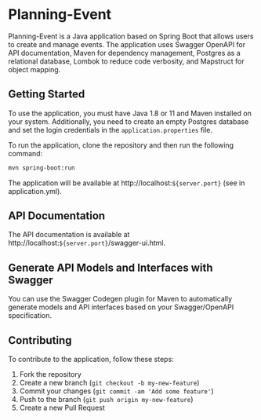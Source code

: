 # Planning-Event

Planning-Event is a Java application based on Spring Boot that allows users to create and manage events. The application uses Swagger OpenAPI for API documentation, Maven for dependency management, Postgres as a relational database, Lombok to reduce code verbosity, and Mapstruct for object mapping.

## Getting Started

To use the application, you must have Java 1.8 or 11 and Maven installed on your system. Additionally, you need to create an empty Postgres database and set the login credentials in the `application.properties` file.

To run the application, clone the repository and then run the following command:

```sh
mvn spring-boot:run
```

The application will be available at http://localhost:`${server.port}` (see in application.yml). 

## API Documentation

The API documentation is available at http://localhost:`${server.port}`/swagger-ui.html.

## Generate API Models and Interfaces with Swagger
You can use the Swagger Codegen plugin for Maven to automatically generate models and API interfaces based on your Swagger/OpenAPI specification.

## Contributing

To contribute to the application, follow these steps:

1. Fork the repository
2. Create a new branch (`git checkout -b my-new-feature`)
3. Commit your changes (`git commit -am 'Add some feature'`)
4. Push to the branch (`git push origin my-new-feature`)
5. Create a new Pull Request
